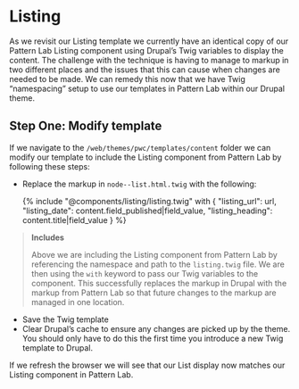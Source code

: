 # Listing
As we revisit our Listing template we currently have an identical copy of our Pattern Lab Listing component using Drupal’s Twig variables to display the content.  The challenge with the technique is having to manage to markup in two different places and the issues that this can cause when changes are needed to be made.  We can remedy this now that we have Twig “namespacing” setup to use our templates in Pattern Lab within our Drupal theme.

## Step One: Modify template

If we navigate to the `/web/themes/pwc/templates/content` folder we can modify our template to include the Listing component from Pattern Lab by following these steps:


- Replace the markup in `node--list.html.twig` with the following:


    {% include "@components/listing/listing.twig"
      with {
        "listing_url": url,
        "listing_date": content.field_published|field_value,
        "listing_heading": content.title|field_value
      }
    %}


> **Includes**
> 
> Above we are including the Listing component from Pattern Lab by referencing the namespace and path to the `listing.twig` file.  We are then using the `with` keyword to pass our Twig variables to the component.  This successfully replaces the markup in Drupal with the markup from Pattern Lab so that future changes to the markup are managed in one location.


- Save the Twig template
- Clear Drupal’s cache to ensure any changes are picked up by the theme.  You should only have to do this the first time you introduce a new Twig template to Drupal.

If we refresh the browser we will see that our List display now matches our Listing component in Pattern Lab.

